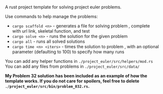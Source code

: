 A rust project template for solving project euler problems.

Use commands to help manage the problems:
- `cargo scaffold <n>` - generates a file for solving problem <n>, complete with url link, skeletal function, and test
- `cargo solve <n>` - runs the solution for the given problem <n>
- `cargo all` - runs all solved solutions
- `cargo time <n> <iters>` - times the solution to problem <n>, with an optional <iters> parameter (defaulting to 100) to specify how many runs

You can add any helper functions in `./project_euler/src/helpers/mod.rs`
You can add any files from problems in `./project_euler/src/data/`

**My Problem 32 solution has been included as an example of how the template works. If you do not care for spoilers, feel free to delete `./project_euler/src/bin/problem_032.rs`.**